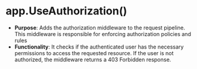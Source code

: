 # app.UseAuthorization()

* **Purpose**: Adds the authorization middleware to the request pipeline. This middleware is responsible for enforcing authorization policies and rules
* **Functionality**: It checks if the authenticated user has the necessary permissions to access the requested resource. If the user is not authorized, the middleware returns a 403 Forbidden response.